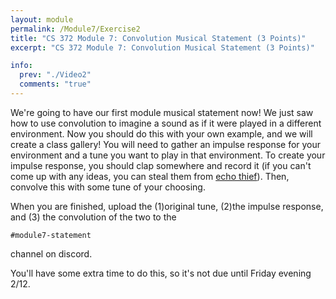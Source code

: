 ```yaml
---
layout: module
permalink: /Module7/Exercise2
title: "CS 372 Module 7: Convolution Musical Statement (3 Points)"
excerpt: "CS 372 Module 7: Convolution Musical Statement (3 Points)"

info:
  prev: "./Video2"
  comments: "true"
---
```


<p>
  We're going to have our first module musical statement now! We just saw how to use convolution to imagine a sound as if it were played in a different environment.  Now you should do this with your own example, and we will create a class gallery!  You will need to gather an impulse response for your environment and a tune you want to play in that environment.  To create your impulse response, you should clap somewhere and record it (if you can't come up with any ideas, you can steal them from <a href = "http://www.echothief.com/">echo thief</a>).  Then, convolve this with some tune of your choosing.
</p>

<p>
When you are finished, upload the (1)original tune, (2)the impulse response, and (3) the convolution of the two to the 
</p>
<p>
<code>#module7-statement</code>
</p>
<p>
 channel on discord.
</p>

<p>
You'll have some extra time to do this, so it's not due until Friday evening 2/12.
</p>